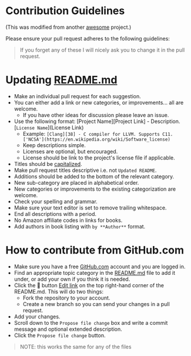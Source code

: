 # Contribution Guidelines

(This was modified from another [awesome](https://github.com/aleksandar-todorovic/awesome-c) project.)

Please ensure your pull request adheres to the following guidelines:

> If you forget any of these I will nicely ask you to change it in the pull request.

# Updating [README.md](https://github.com/JohnBlood/awesome-basic/blob/master/README.md)

- Make an individual pull request for each suggestion.
- You can either add a link or new categories, or improvements... all are welcome.
  - If you have other ideas for discussion please leave an issue.
- Use the following format: [Project Name][Project Link] - Description. [`License Name`](License Link)
  - Example: `[Clang][38] - C compiler for LLVM. Supports C11. ['NCSA'](https://en.wikipedia.org/wiki/Software_license)`
  - Keep descriptions simple.
  - Licenses are optional, but encouraged.
  - License should be link to the project's license file if applicable.
- Titles should be [capitalized](http://grammar.yourdictionary.com/capitalization/rules-for-capitalization-in-titles.html).
- Make pull request titles descriptive i.e. not `Updated README`.
- Additions should be added to the bottom of the relevant category.
- New sub-category are placed in alphabetical order.
- New categories or improvements to the existing categorization are welcome.
- Check your spelling and grammar.
- Make sure your text editor is set to remove trailing whitespace.
- End all descriptions with a period.
- No Amazon affiliate codes in links for books.
- Add authors in book listing with `by **Author**` format.

# How to contribute from GitHub.com

- Make sure you have a free [GitHub.com](https://github.com/join) account and you are logged in.
- Find an appropriate topic category in the [README.md](https://github.com/JohnBlood/awesome-basic/blob/master/README.md) file to add it under, or add your own if you think it is needed.
- Click the :pencil: button [Edit link](https://github.com/JohnBlood/awesome-basic/blob/master/README.md) on the top right-hand corner of the README.md. This will do two things:
  - Fork the repository to your account.
  - Create a new branch so you can send your changes in a pull request.
- Add your changes.
- Scroll down to the `Propose file change` box and write a commit message and optional extended description.
- Click the `Propose file change` button.

> NOTE: this works the same for any of the files